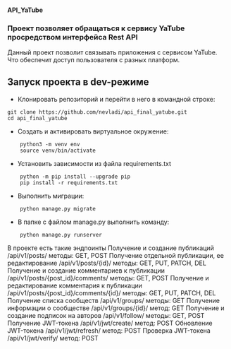 #### API_YaTube
### Проект позволяет обращаться к сервису YaTube просредством интерфейса Rest API
Данный проект позволит связывать приложения с сервисом YaTube. Что обеспечит доступ пользователя с разных платформ.

## Запуск проекта в dev-режиме

- Клонировать репозиторий и перейти в него в командной строке:
```
git clone https://github.com/nevladi/api_final_yatube.git 
cd api_final_yatube

```

- Cоздать и активировать виртуальное окружение:
```
    python3 -m venv env
    source venv/bin/activate
```
- Установить зависимости из файла requirements.txt
```
    python -m pip install --upgrade pip
    pip install -r requirements.txt
```
- Выполнить миграции:
```
    python manage.py migrate
```

- В папке с файлом manage.py выполнить команду:
```
    python manage.py runserver
```

В проекте есть такие эндпоинты
Получение и создание публикаций
/api/v1/posts/      методы: GET, POST
Получение отдельной публикации, ее редактирование
/api/v1/posts/{id}/    методы: GET, PUT, PATCH, DEL
Получение и создание комментариев к публикации
/api/v1/posts/{post_id}/comments/    методы: GET, POST
Получение и редактирование комментария к публикации
/api/v1/posts/{post_id}/comments/{id}/    методы: GET, PUT, PATCH, DEL
Получение списка сообществ
/api/v1/groups/     методы: GET
Получение информации о сообществе
/api/v1/groups/{id}/    метод: GET
Получение и создание подписок на авторов
/api/v1/follow/     методы: GET, POST
Получение JWT-токена
/api/v1/jwt/create/     метод: POST
Обновление JWT-токена
/api/v1/jwt/refresh/    метод: POST
Проверка JWT-токена
/api/v1/jwt/verify/     метод: POST
